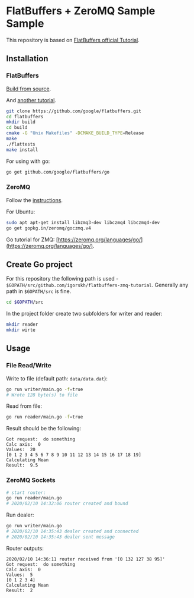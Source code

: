 # FlatBuffers + ZeroMQ Sample Sample

This repository is based on [FlatBuffers official Tutorial](https://google.github.io/flatbuffers/flatbuffers_guide_tutorial.html).

## Installation
### FlatBuffers
[Build from source](https://google.github.io/flatbuffers/flatbuffers_guide_building.html).

And [another tutorial](https://rwinslow.com/posts/how-to-install-flatbuffers/).
```bash
git clone https://github.com/google/flatbuffers.git
cd flatbuffers
mkdir build
cd build
cmake -G "Unix Makefiles" -DCMAKE_BUILD_TYPE=Release
make
./flattests
make install
```

For using with go:
```bash
go get github.com/google/flatbuffers/go
```

### ZeroMQ
Follow the [instructions](https://zeromq.org/download/#linux).

For Ubuntu:
```bash
sudo apt apt-get install libzmq3-dev libczmq4 libczmq4-dev
go get gopkg.in/zeromq/goczmq.v4
```

Go tutorial for ZMQ: [https://zeromq.org/languages/go/](https://zeromq.org/languages/go/).

## Create Go project
For this repository the following path is used - `$GOPATH/src/github.com/igorskh/flatbuffers-zmq-tutorial`. Generally any path in `$GOPATH/src` is fine.
```bash
cd $GOPATH/src
```

In the project folder create two subfolders for writer and reader:
```bash
mkdir reader
mkdir wirte
```

## Usage 
### File Read/Write
Write to file (default path: `data/data.dat`):
```bash
go run writer/main.go -f=true
# Wrote 128 byte(s) to file
```

Read from file:
```bash
go run reader/main.go -f=true
```
Result should be the following:
```text
Got request:  do something
Calc axis:  0
Values:  20
[0 1 2 3 4 5 6 7 8 9 10 11 12 13 14 15 16 17 18 19]
Calculating Mean
Result:  9.5
```

### ZeroMQ Sockets
```bash
# start router:
go run reader/main.go
# 2020/02/10 14:32:06 router created and bound
```

Run dealer:
```bash
go run writer/main.go
# 2020/02/10 14:35:43 dealer created and connected
# 2020/02/10 14:35:43 dealer sent message
```

Router outputs:
```text
2020/02/10 14:36:11 router received from '[0 132 127 38 95]' 
Got request:  do something
Calc axis:  0
Values:  5
[0 1 2 3 4]
Calculating Mean
Result:  2
```